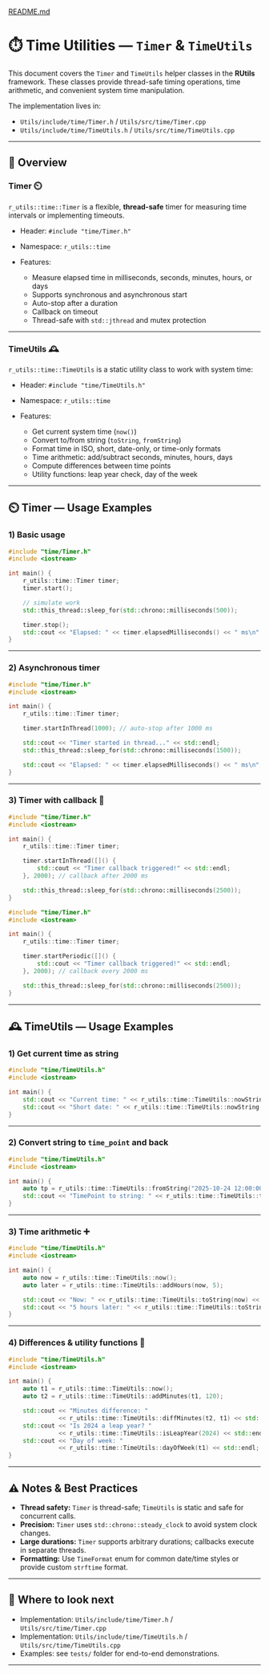 [README.md](../README.md)
# ⏱️ Time Utilities — `Timer` & `TimeUtils`

This document covers the `Timer` and `TimeUtils` helper classes in the **RUtils** framework.
These classes provide thread-safe timing operations, time arithmetic, and convenient system time manipulation.

The implementation lives in:

* `Utils/include/time/Timer.h` / `Utils/src/time/Timer.cpp`
* `Utils/include/time/TimeUtils.h` / `Utils/src/time/TimeUtils.cpp`

---

## 🔹 Overview

### Timer ⏲️

`r_utils::time::Timer` is a flexible, **thread-safe** timer for measuring time intervals or implementing timeouts.

* Header: `#include "time/Timer.h"`
* Namespace: `r_utils::time`
* Features:

  * Measure elapsed time in milliseconds, seconds, minutes, hours, or days
  * Supports synchronous and asynchronous start
  * Auto-stop after a duration
  * Callback on timeout
  * Thread-safe with `std::jthread` and mutex protection

---

### TimeUtils 🕰️

`r_utils::time::TimeUtils` is a static utility class to work with system time:

* Header: `#include "time/TimeUtils.h"`
* Namespace: `r_utils::time`
* Features:

  * Get current system time (`now()`)
  * Convert to/from string (`toString`, `fromString`)
  * Format time in ISO, short, date-only, or time-only formats
  * Time arithmetic: add/subtract seconds, minutes, hours, days
  * Compute differences between time points
  * Utility functions: leap year check, day of the week

---

## ⏲️ Timer — Usage Examples

### 1) Basic usage

```cpp
#include "time/Timer.h"
#include <iostream>

int main() {
    r_utils::time::Timer timer;
    timer.start();

    // simulate work
    std::this_thread::sleep_for(std::chrono::milliseconds(500));

    timer.stop();
    std::cout << "Elapsed: " << timer.elapsedMilliseconds() << " ms\n";
}
```

---

### 2) Asynchronous timer

```cpp
#include "time/Timer.h"
#include <iostream>

int main() {
    r_utils::time::Timer timer;

    timer.startInThread(1000); // auto-stop after 1000 ms

    std::cout << "Timer started in thread..." << std::endl;
    std::this_thread::sleep_for(std::chrono::milliseconds(1500));

    std::cout << "Elapsed: " << timer.elapsedMilliseconds() << " ms\n";
}
```

---

### 3) Timer with callback 🎯

```cpp
#include "time/Timer.h"
#include <iostream>

int main() {
    r_utils::time::Timer timer;

    timer.startInThread([]() {
        std::cout << "Timer callback triggered!" << std::endl;
    }, 2000); // callback after 2000 ms

    std::this_thread::sleep_for(std::chrono::milliseconds(2500));
}
```

```cpp
#include "time/Timer.h"
#include <iostream>

int main() {
    r_utils::time::Timer timer;

    timer.startPeriodic([]() {
        std::cout << "Timer callback triggered!" << std::endl;
    }, 2000); // callback every 2000 ms

    std::this_thread::sleep_for(std::chrono::milliseconds(2500));
}
```

---

## 🕰️ TimeUtils — Usage Examples

### 1) Get current time as string

```cpp
#include "time/TimeUtils.h"
#include <iostream>

int main() {
    std::cout << "Current time: " << r_utils::time::TimeUtils::nowString() << std::endl;
    std::cout << "Short date: " << r_utils::time::TimeUtils::nowString(r_utils::time::SHORT_DATE) << std::endl;
}
```

---

### 2) Convert string to `time_point` and back

```cpp
#include "time/TimeUtils.h"
#include <iostream>

int main() {
    auto tp = r_utils::time::TimeUtils::fromString("2025-10-24 12:00:00");
    std::cout << "TimePoint to string: " << r_utils::time::TimeUtils::toString(tp) << std::endl;
}
```

---

### 3) Time arithmetic ➕

```cpp
#include "time/TimeUtils.h"
#include <iostream>

int main() {
    auto now = r_utils::time::TimeUtils::now();
    auto later = r_utils::time::TimeUtils::addHours(now, 5);

    std::cout << "Now: " << r_utils::time::TimeUtils::toString(now) << std::endl;
    std::cout << "5 hours later: " << r_utils::time::TimeUtils::toString(later) << std::endl;
}
```

---

### 4) Differences & utility functions 🔧

```cpp
#include "time/TimeUtils.h"
#include <iostream>

int main() {
    auto t1 = r_utils::time::TimeUtils::now();
    auto t2 = r_utils::time::TimeUtils::addMinutes(t1, 120);

    std::cout << "Minutes difference: "
              << r_utils::time::TimeUtils::diffMinutes(t2, t1) << std::endl;
    std::cout << "Is 2024 a leap year? "
              << r_utils::time::TimeUtils::isLeapYear(2024) << std::endl;
    std::cout << "Day of week: "
              << r_utils::time::TimeUtils::dayOfWeek(t1) << std::endl;
}
```

---

## ⚠️ Notes & Best Practices

* **Thread safety:** `Timer` is thread-safe; `TimeUtils` is static and safe for concurrent calls.
* **Precision:** `Timer` uses `std::chrono::steady_clock` to avoid system clock changes.
* **Large durations:** `Timer` supports arbitrary durations; callbacks execute in separate threads.
* **Formatting:** Use `TimeFormat` enum for common date/time styles or provide custom `strftime` format.

---

## 🔎 Where to look next

* Implementation: `Utils/include/time/Timer.h` / `Utils/src/time/Timer.cpp`
* Implementation: `Utils/include/time/TimeUtils.h` / `Utils/src/time/TimeUtils.cpp`
* Examples: see `tests/` folder for end-to-end demonstrations.

---
